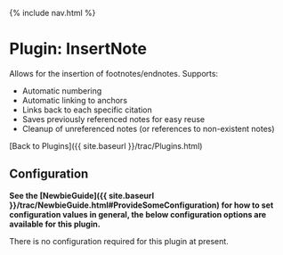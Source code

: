 {% include nav.html %}

# Plugin: InsertNote 

Allows for the insertion of footnotes/endnotes. Supports:

  * Automatic numbering
  * Automatic linking to anchors
  * Links back to each specific citation
  * Saves previously referenced notes for easy reuse
  * Cleanup of unreferenced notes (or references to non-existent notes)

[Back to Plugins]({{ site.baseurl }}/trac/Plugins.html)

## Configuration

**See the [NewbieGuide]({{ site.baseurl }}/trac/NewbieGuide.html#ProvideSomeConfiguration) for how to set configuration values in general, the below configuration options are available for this plugin.**

There is no configuration required for this plugin at present.

